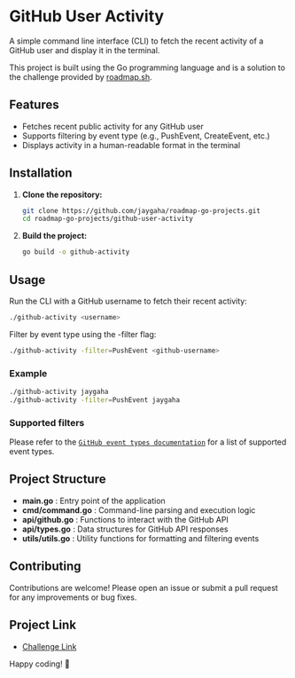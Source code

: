 # GitHub User Activity

A simple command line interface (CLI) to fetch the recent activity of a GitHub user and display it in the terminal.

This project is built using the Go programming language and is a solution to the challenge provided by [roadmap.sh](https://roadmap.sh/projects/github-user-activity).

## Features

- Fetches recent public activity for any GitHub user
- Supports filtering by event type (e.g., PushEvent, CreateEvent, etc.)
- Displays activity in a human-readable format in the terminal

## Installation

1. **Clone the repository:**
   ```bash
   git clone https://github.com/jaygaha/roadmap-go-projects.git
   cd roadmap-go-projects/github-user-activity
   ```
2. **Build the project:**
   ```bash
   go build -o github-activity
   ```

## Usage

Run the CLI with a GitHub username to fetch their recent activity:

```bash
./github-activity <username>
```

Filter by event type using the -filter flag:

```bash
./github-activity -filter=PushEvent <github-username>
```

### Example

```bash
./github-activity jaygaha
./github-activity -filter=PushEvent jaygaha
```

### Supported filters

Please refer to the [`GitHub event types documentation`](https://docs.github.com/en/rest/using-the-rest-api/github-event-types?apiVersion=2022-11-28) for a list of supported event types.

## Project Structure

- **main.go** : Entry point of the application
- **cmd/command.go** : Command-line parsing and execution logic
- **api/github.go** : Functions to interact with the GitHub API
- **api/types.go** : Data structures for GitHub API responses
- **utils/utils.go** : Utility functions for formatting and filtering events

## Contributing

Contributions are welcome! Please open an issue or submit a pull request for any improvements or bug fixes.

## Project Link

- [Challenge Link](https://roadmap.sh/projects/github-user-activity)

Happy coding! 🚀